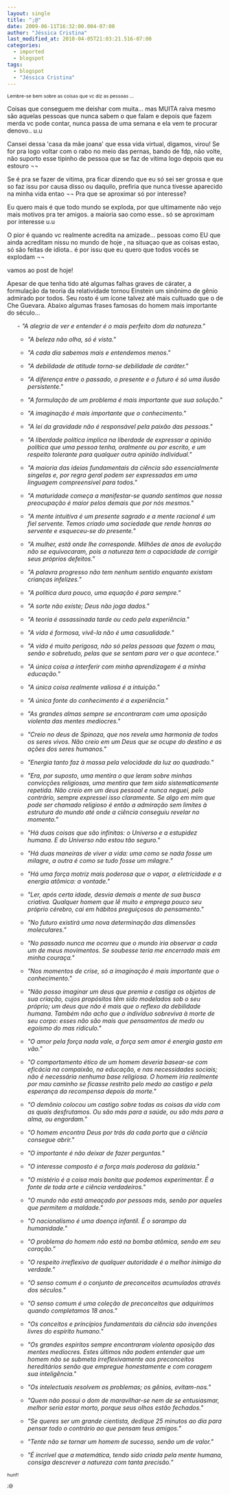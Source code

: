 ```yaml
---
layout: single
title: ";@"
date: 2009-06-11T16:32:00.004-07:00
author: "Jéssica Cristina"
last_modified_at: 2010-04-05T21:03:21.516-07:00
categories:
  - imported
  - blogspot
tags:
  - blogspot
  - "Jéssica Cristina"
---
```


<span style="font-size:78%;">Lembre-se bem sobre as coisas que vc diz as pessoas ...



Coisas que conseguem me deishar com muita... mas MUITA raiva mesmo são aquelas pessoas que nunca sabem o que falam e depois que fazem merda vc pode contar, nunca passa de uma semana e ela vem te procurar denovo..   u.u

Cansei dessa 'casa da mãe joana' que essa vida virtual, digamos, virou!  Se for pra logo voltar com o rabo no meio das pernas, bando de fdp, não volte, não suporto esse tipinho de pessoa que se faz de vitima logo depois que eu estouro ¬¬

Se é pra se fazer de vitima, pra ficar dizendo que eu só sei ser grossa e que so faz issu por causa disso ou daquilo, prefiria que nunca tivesse aparecido na minha vida entao ¬¬   Pra que se aproximar só por interesse?

Eu quero mais é que todo mundo se exploda,  por que ultimamente não vejo mais motivos pra ter amigos. a maioria sao como esse.. só se aproximam por interesse u.u

O pior é quando vc realmente acredita na amizade... pessoas como EU que ainda acreditam nissu no mundo de hoje , na situaçao que as coisas estao, só são feitas de idiota..   é por issu que eu quero que todos vocês se explodam ¬¬









vamos ao post de hoje!



Apesar de que tenha tido até algumas falhas graves de cárater, a formulação da teoria da relatividade tornou Einstein um sinônimo de gênio admirado por todos. Seu rosto é um ícone talvez até mais cultuado que o de Che Guevara. Abaixo algumas frases famosas do homem mais importante do século...

<a name="more"></a><ol>- *"A alegria de ver e entender é o mais perfeito dom da natureza."*

- *"A beleza não olha, só é vista."*

- *"A cada dia sabemos mais e entendemos menos."*

- *"A debilidade de atitude torna-se debilidade de caráter."*

- *"A diferença entre o passado, o presente e o futuro é só uma ilusão persistente."*

- *"A formulação de um problema é mais importante que sua solução."*

- *"A imaginação é mais importante que o conhecimento."*

- *"A lei da gravidade não é responsável pela paixão das pessoas."*

- *"A liberdade política implica na liberdade de expressar a opinião política que uma pessoa tenha, oralmente ou por escrito, e um respeito tolerante para qualquer outra opinião individual."*

- *"A maioria das ideias fundamentais da ciência são essencialmente singelas e, por regra geral podem ser expressadas em uma linguagem compreensível para todos."*

- *"A maturidade começa a manifestar-se quando sentimos que nossa preocupação é maior pelos demais que por nós mesmos."*

- *"A mente intuitiva é um presente sagrado e a mente racional é um fiel servente. Temos criado uma sociedade que rende honras ao servente e esqueceu-se do presente."*

- *"A mulher, está onde lhe corresponde. Milhões de anos de evolução não se equivocaram, pois a natureza tem a capacidade de corrigir seus próprios defeitos."*

- *"A palavra progresso não tem nenhum sentido enquanto existam crianças infelizes."*

- *"A política dura pouco, uma equação é para sempre."*

- *"A sorte não existe; Deus não joga dados."*

- *"A teoria é assassinada tarde ou cedo pela experiência."*

- *"A vida é formosa, vivê-la não é uma casualidade."*

- *"A vida é muito perigosa, não só pelas pessoas que fazem o mau, senão e sobretudo, pelas que se sentam para ver o que acontece."*

- *"A única coisa a interferir com minha aprendizagem é a minha educação."*

- *"A única coisa realmente valiosa é a intuição."*

- *"A única fonte do conhecimento é a experiência."*

- *"As grandes almas sempre se encontraram com uma oposição violenta das mentes medíocres."*

- *"Creio no deus de Spinoza, que nos revela uma harmonia de todos os seres vivos. Não creio em um Deus que se ocupe do destino e as ações dos seres humanos."*

- *"Energia tanto faz à massa pela velocidade da luz ao quadrado."*

- *"Era, por suposto, uma mentira o que leram sobre minhas convicções religiosas, uma mentira que tem sido sistematicamente repetida. Não creio em um deus pessoal e nunca neguei, pelo contrário, sempre expressei isso claramente. Se algo em mim que pode ser chamado religioso é então a admiração sem limites à estrutura do mundo até onde a ciência conseguiu revelar no momento."*

- *"Há duas coisas que são infinitas: o Universo e a estupidez humana. E do Universo não estou tão seguro."*

- *"Há duas maneiras de viver a vida: uma como se nada fosse um milagre, a outra é como se tudo fosse um milagre."*

- *"Há uma força motriz mais poderosa que o vapor, a eletricidade e a energia atômica: a vontade."*

- *"Ler, após certa idade, desvia demais a mente de sua busca criativa. Qualquer homem que lê muito e emprega pouco seu próprio cérebro, cai em hábitos preguiçosos do pensamento."*

- *"No futuro existirá uma nova determinação das dimensões moleculares."*

- *"No passado nunca me ocorreu que o mundo iria observar a cada um de meus movimentos. Se soubesse teria me encerrado mais em minha couraça."*

- *"Nos momentos de crise, só a imaginação é mais importante que o conhecimento."*

- *"Não posso imaginar um deus que premia e castiga os objetos de sua criação, cujos propósitos têm sido modelados sob o seu próprio; um deus que não é mais que o reflexo da debilidade humana. Também não acho que o indivíduo sobreviva à morte de seu corpo: esses não são mais que pensamentos de medo ou egoísmo do mas ridículo."*

- *"O amor pela força nada vale, a força sem amor é energia gasta em vão."*

- *"O comportamento ético de um homem deveria basear-se com eficácia na compaixão, na educação, e nas necessidades sociais; não é necessária nenhuma base religiosa. O homem iria realmente por mau caminho se ficasse restrito pelo medo ao castigo e pela esperança da recompensa depois da morte."*

- *"O demônio colocou um castigo sobre todas as coisas da vida com as quais desfrutamos. Ou são más para a saúde, ou são más para a alma, ou engordam."*

- *"O homem encontra Deus por trás da cada porta que a ciência consegue abrir."*

- *"O importante é não deixar de fazer perguntas."*

- *"O interesse composto é a força mais poderosa da galáxia."*

- *"O mistério é a coisa mais bonita que podemos experimentar. É a fonte de toda arte e ciência verdadeiros."*

- *"O mundo não está ameaçado por pessoas más, senão por aqueles que permitem a maldade."*

- *"O nacionalismo é uma doença infantil. É o sarampo da humanidade."*

- *"O problema do homem não está na bomba atômica, senão em seu coração."*

- *"O respeito irreflexivo de qualquer autoridade é o melhor inimigo da verdade."*

- *"O senso comum é o conjunto de preconceitos acumulados através dos séculos."*

- *"O senso comum é uma coleção de preconceitos que adquirimos quando completamos 18 anos."*

- *"Os conceitos e princípios fundamentais da ciência são invenções livres do espírito humano."*

- *"Os grandes espíritos sempre encontraram violenta oposição das mentes medíocres. Estes últimos não podem entender que um homem não se submeta irreflexivamente aos preconceitos hereditários senão que empregue honestamente e com coragem sua inteligência."*

- *"Os intelectuais resolvem os problemas; os gênios, evitam-nos."*

- *"Quem não possui o dom de maravilhar-se nem de se entusiasmar, melhor seria estar morto, porque seus olhos estão fechados."*

- *"Se queres ser um grande cientista, dedique 25 minutos ao dia para pensar todo o contrário ao que pensam teus amigos."*

- *"Tente não se tornar um homem de sucesso, senão um de valor."*

- *"É incrível que a matemática, tendo sido criada pela mente humana, consiga descrever a natureza com tanta precisão."*

</ol>

<span style="font-size:78%;">



hunf!

;@



